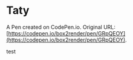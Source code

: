 # Taty

A Pen created on CodePen.io. Original URL: [https://codepen.io/box2render/pen/GRpQEOY](https://codepen.io/box2render/pen/GRpQEOY).

test

